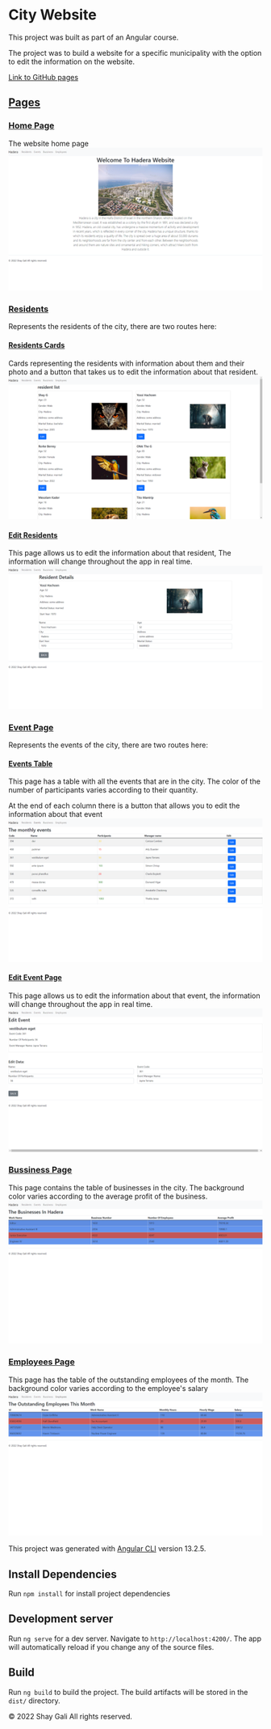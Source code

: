 # City Website

This project was built as part of an Angular course.

The project was to build a website for a specific municipality with the option to edit the information on the website.

[Link to GitHub pages](https://shaygali.github.io/City-Website/)

## <ins>Pages</ins>

### <ins> Home Page</ins>

The website home page
![home page img](./app-img/home_page.png)

### <ins>Residents</ins>

Represents the residents of the city, there are two routes here:

#### <ins>Residents Cards</ins>

Cards representing the residents with information about them and their photo and a button that takes us to edit the information about that resident.
![residents page img](./app-img/residents.png)

#### <ins>Edit Residents</ins>

This page allows us to edit the information about that resident, The information will change throughout the app in real time.
![edit residents page img](./app-img/edit_resident.png)

### <ins>Event Page</ins>

Represents the events of the city, there are two routes here:

#### <ins>Events Table</ins>

This page has a table with all the events that are in the city.
The color of the number of participants varies according to their quantity.

At the end of each column there is a button that allows you to edit the information about that event
![events page img](./app-img/events.png)

#### <ins>Edit Event Page</ins>

This page allows us to edit the information about that event, the information will change throughout the app in real time.
![edit event page img](./app-img/edit_event.png)

### <ins>Bussiness Page</ins>

This page contains the table of businesses in the city. The background color varies according to the average profit of the business.![bussiness page img](./app-img/bussiness.png)

### <ins>Employees Page</ins>

This page has the table of the outstanding employees of the month. The background color varies according to the employee's salary
![employees page img](./app-img/employees.png)

This project was generated with [Angular CLI](https://github.com/angular/angular-cli) version 13.2.5.

## Install Dependencies

Run `npm install` for install project dependencies

## Development server

Run `ng serve` for a dev server. Navigate to `http://localhost:4200/`. The app will automatically reload if you change any of the source files.

## Build

Run `ng build` to build the project. The build artifacts will be stored in the `dist/` directory.

&copy; 2022 Shay Gali All rights reserved.
